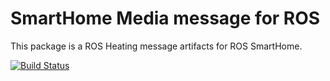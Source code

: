 # SmartHome Media message for ROS
This package is a ROS Heating message artifacts for ROS SmartHome.

[![Build Status](http://build.ros.org/buildStatus/icon?job=Idev__smarthome_media_model__ubuntu_trusty_amd64)](http://build.ros.org/job/Idev__smarthome_media_model__ubuntu_trusty_amd64/)
